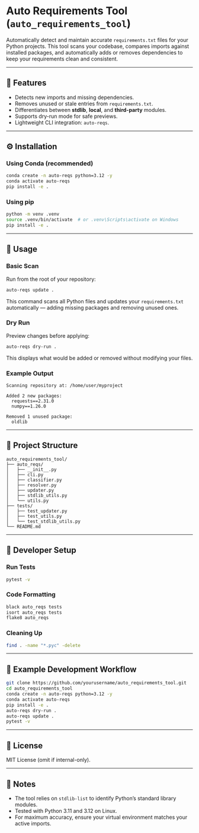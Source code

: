 # Auto Requirements Tool (`auto_requirements_tool`)

Automatically detect and maintain accurate `requirements.txt` files for your Python projects.
This tool scans your codebase, compares imports against installed packages, and automatically adds or removes dependencies to keep your requirements clean and consistent.

---

## 🚀 Features
- Detects new imports and missing dependencies.
- Removes unused or stale entries from `requirements.txt`.
- Differentiates between **stdlib**, **local**, and **third-party** modules.
- Supports dry-run mode for safe previews.
- Lightweight CLI integration: `auto-reqs`.

---

## ⚙️ Installation

### Using Conda (recommended)
```bash
conda create -n auto-reqs python=3.12 -y
conda activate auto-reqs
pip install -e .
```

### Using pip
```bash
python -m venv .venv
source .venv/bin/activate  # or .venv\Scripts\activate on Windows
pip install -e .
```

---

## 🧠 Usage

### Basic Scan
Run from the root of your repository:
```bash
auto-reqs update .
```
This command scans all Python files and updates your `requirements.txt` automatically — adding missing packages and removing unused ones.

### Dry Run
Preview changes before applying:
```bash
auto-reqs dry-run .
```
This displays what would be added or removed without modifying your files.

### Example Output
```
Scanning repository at: /home/user/myproject

Added 2 new packages:
  requests==2.31.0
  numpy==1.26.0

Removed 1 unused package:
  oldlib
```

---

## 🧩 Project Structure
```
auto_requirements_tool/
├── auto_reqs/
│   ├── __init__.py
│   ├── cli.py
│   ├── classifier.py
│   ├── resolver.py
│   ├── updater.py
│   ├── stdlib_utils.py
│   └── utils.py
├── tests/
│   ├── test_updater.py
│   ├── test_utils.py
│   └── test_stdlib_utils.py
└── README.md
```

---

## 🧪 Developer Setup

### Run Tests
```bash
pytest -v
```

### Code Formatting
```bash
black auto_reqs tests
isort auto_reqs tests
flake8 auto_reqs
```

### Cleaning Up
```bash
find . -name "*.pyc" -delete
```

---

## 🧰 Example Development Workflow
```bash
git clone https://github.com/yourusername/auto_requirements_tool.git
cd auto_requirements_tool
conda create -n auto-reqs python=3.12 -y
conda activate auto-reqs
pip install -e .
auto-reqs dry-run .
auto-reqs update .
pytest -v
```

---

## 📄 License
MIT License (omit if internal-only).

---

## 🧭 Notes
- The tool relies on `stdlib-list` to identify Python’s standard library modules.
- Tested with Python 3.11 and 3.12 on Linux.
- For maximum accuracy, ensure your virtual environment matches your active imports.

